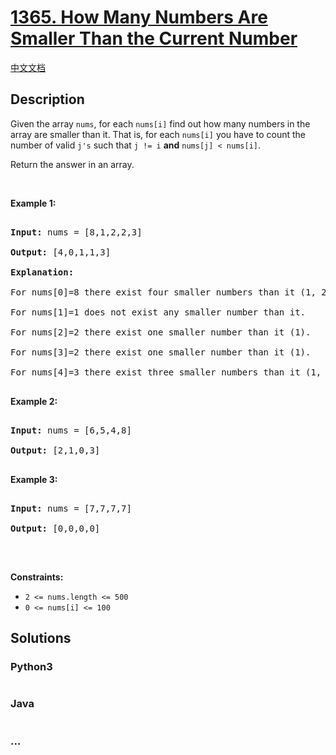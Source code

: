 # [1365. How Many Numbers Are Smaller Than the Current Number](https://leetcode.com/problems/how-many-numbers-are-smaller-than-the-current-number)

[中文文档](/solution/1300-1399/1365.How%20Many%20Numbers%20Are%20Smaller%20Than%20the%20Current%20Number/README.md)

## Description

<p>Given the array <code>nums</code>, for each <code>nums[i]</code> find out how many numbers in the array are smaller than it. That is, for each <code>nums[i]</code> you have to count the number of valid <code>j&#39;s</code>&nbsp;such that&nbsp;<code>j != i</code> <strong>and</strong> <code>nums[j] &lt; nums[i]</code>.</p>

<p>Return the answer in an array.</p>

<p>&nbsp;</p>

<p><strong>Example 1:</strong></p>

<pre>

<strong>Input:</strong> nums = [8,1,2,2,3]

<strong>Output:</strong> [4,0,1,1,3]

<strong>Explanation:</strong> 

For nums[0]=8 there exist four smaller numbers than it (1, 2, 2 and 3). 

For nums[1]=1 does not exist any smaller number than it.

For nums[2]=2 there exist one smaller number than it (1). 

For nums[3]=2 there exist one smaller number than it (1). 

For nums[4]=3 there exist three smaller numbers than it (1, 2 and 2).

</pre>

<p><strong>Example 2:</strong></p>

<pre>

<strong>Input:</strong> nums = [6,5,4,8]

<strong>Output:</strong> [2,1,0,3]

</pre>

<p><strong>Example 3:</strong></p>

<pre>

<strong>Input:</strong> nums = [7,7,7,7]

<strong>Output:</strong> [0,0,0,0]

</pre>

<p>&nbsp;</p>

<p><strong>Constraints:</strong></p>

<ul>
    <li><code>2 &lt;= nums.length &lt;= 500</code></li>
    <li><code>0 &lt;= nums[i] &lt;= 100</code></li>
</ul>

## Solutions

<!-- tabs:start -->

### **Python3**

```python

```

### **Java**

```java

```

### **...**

```

```

<!-- tabs:end -->
